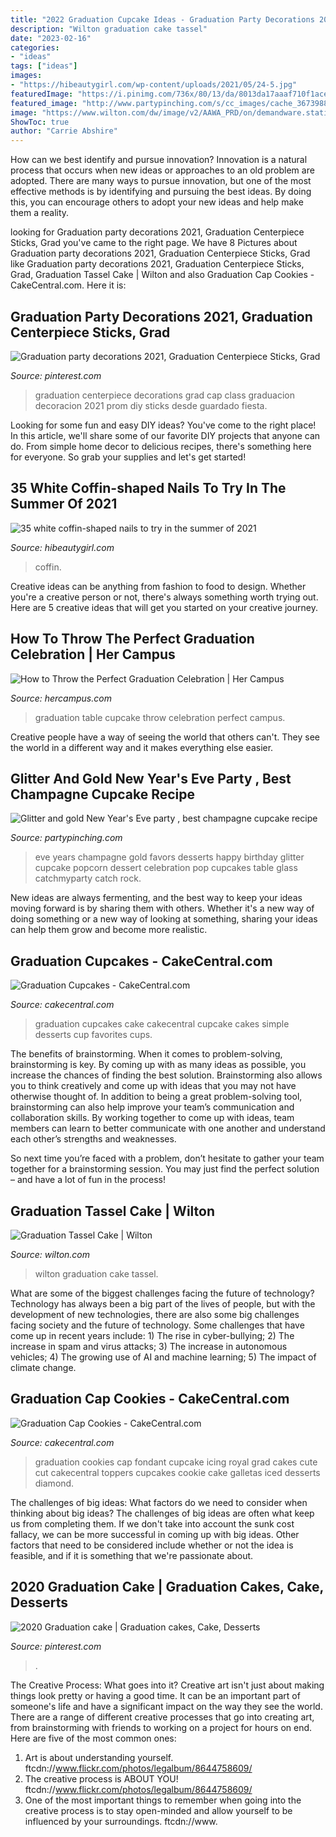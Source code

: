 ```yaml
---
title: "2022 Graduation Cupcake Ideas - Graduation Party Decorations 2021, Graduation Centerpiece Sticks, Grad"
description: "Wilton graduation cake tassel"
date: "2023-02-16"
categories:
- "ideas"
tags: ["ideas"]
images:
- "https://hibeautygirl.com/wp-content/uploads/2021/05/24-5.jpg"
featuredImage: "https://i.pinimg.com/736x/80/13/da/8013da17aaaf710f1acedae65893c65c.jpg"
featured_image: "http://www.partypinching.com/s/cc_images/cache_3673988604.jpg?t=1356634028"
image: "https://www.wilton.com/dw/image/v2/AAWA_PRD/on/demandware.static/-/Sites-wilton-project-master/default/dwc79908e7/images/project/WLPROJ-9244/GoBlHaCaHa_44939-01.jpg?sw=1000&amp;sh=1000&amp;sm=fit"
ShowToc: true
author: "Carrie Abshire"
---
```



How can we best identify and pursue innovation?
Innovation is a natural process that occurs when new ideas or approaches to an old problem are adopted. There are many ways to pursue innovation, but one of the most effective methods is by identifying and pursuing the best ideas. By doing this, you can encourage others to adopt your new ideas and help make them a reality.

	

		
looking for Graduation party decorations 2021, Graduation Centerpiece Sticks, Grad you've came to the right page. We have 8 Pictures about Graduation party decorations 2021, Graduation Centerpiece Sticks, Grad like Graduation party decorations 2021, Graduation Centerpiece Sticks, Grad, Graduation Tassel Cake | Wilton and also Graduation Cap Cookies - CakeCentral.com. Here it is:
		
    
## Graduation Party Decorations 2021, Graduation Centerpiece Sticks, Grad

<img loading=lazy src="https://i.pinimg.com/736x/80/13/da/8013da17aaaf710f1acedae65893c65c.jpg" onerror="this.onerror=null;this.src='https://tse2.mm.bing.net/th?id=OIP.Op2MMGCc9A9oYjv3LeZHkAHaHa&amp;pid=15.1';" alt="Graduation party decorations 2021, Graduation Centerpiece Sticks, Grad">

_Source: pinterest.com_

>graduation centerpiece decorations grad cap class graduacion decoracion 2021 prom diy sticks desde guardado fiesta. 

	

Looking for some fun and easy DIY ideas? You've come to the right place! In this article, we'll share some of our favorite DIY projects that anyone can do. From simple home decor to delicious recipes, there's something here for everyone. So grab your supplies and let's get started!

    
## 35 White Coffin-shaped Nails To Try In The Summer Of 2021

<img loading=lazy src="https://hibeautygirl.com/wp-content/uploads/2021/05/24-5.jpg" onerror="this.onerror=null;this.src='https://tse2.mm.bing.net/th?id=OIP._3iwKZMa9SuBng_GJmS5SwHaLH&amp;pid=15.1';" alt="35 white coffin-shaped nails to try in the summer of 2021">

_Source: hibeautygirl.com_

>coffin. 

	

Creative ideas can be anything from fashion to food to design. Whether you're a creative person or not, there's always something worth trying out. Here are 5 creative ideas that will get you started on your creative journey.

    
## How To Throw The Perfect Graduation Celebration | Her Campus

<img loading=lazy src="http://blissfullydomestic.com/wp-content/uploads/2015/04/Graduation-Cupcake-Table-via-Pinterest.jpg" onerror="this.onerror=null;this.src='https://tse2.mm.bing.net/th?id=OIP.yxCbn-66h9HVNInKE1d6WAHaFj&amp;pid=15.1';" alt="How to Throw the Perfect Graduation Celebration | Her Campus">

_Source: hercampus.com_

>graduation table cupcake throw celebration perfect campus. 

	

Creative people have a way of seeing the world that others can't. They see the world in a different way and it makes everything else easier.

    
## Glitter And Gold New Year&#039;s Eve Party , Best Champagne Cupcake Recipe

<img loading=lazy src="http://www.partypinching.com/s/cc_images/cache_3673988604.jpg?t=1356634028" onerror="this.onerror=null;this.src='https://tse1.mm.bing.net/th?id=OIP.iMOe3_aYy9eXiCQKJewyrwAAAA&amp;pid=15.1';" alt="Glitter and gold New Year&#039;s Eve party , best champagne cupcake recipe">

_Source: partypinching.com_

>eve years champagne gold favors desserts happy birthday glitter cupcake popcorn dessert celebration pop cupcakes table glass catchmyparty catch rock. 

	

New ideas are always fermenting, and the best way to keep your ideas moving forward is by sharing them with others. Whether it's a new way of doing something or a new way of looking at something, sharing your ideas can help them grow and become more realistic.

    
## Graduation Cupcakes - CakeCentral.com

<img loading=lazy src="https://cdn001.cakecentral.com/gallery/2016/05/900_graduation-cupcakes-9349922uI1L.jpeg" onerror="this.onerror=null;this.src='https://tse2.mm.bing.net/th?id=OIP.vNv4ooUsooOjo5dIeODxrwHaJ4&amp;pid=15.1';" alt="Graduation Cupcakes - CakeCentral.com">

_Source: cakecentral.com_

>graduation cupcakes cake cakecentral cupcake cakes simple desserts cup favorites cups. 

	

The benefits of brainstorming.
When it comes to problem-solving, brainstorming is key. By coming up with as many ideas as possible, you increase the chances of finding the best solution. Brainstorming also allows you to think creatively and come up with ideas that you may not have otherwise thought of.
In addition to being a great problem-solving tool, brainstorming can also help improve your team’s communication and collaboration skills. By working together to come up with ideas, team members can learn to better communicate with one another and understand each other’s strengths and weaknesses.

So next time you’re faced with a problem, don’t hesitate to gather your team together for a brainstorming session. You may just find the perfect solution – and have a lot of fun in the process!

    
## Graduation Tassel Cake | Wilton

<img loading=lazy src="https://www.wilton.com/dw/image/v2/AAWA_PRD/on/demandware.static/-/Sites-wilton-project-master/default/dwc79908e7/images/project/WLPROJ-9244/GoBlHaCaHa_44939-01.jpg?sw=1000&amp;sh=1000&amp;sm=fit" onerror="this.onerror=null;this.src='https://tse4.mm.bing.net/th?id=OIP.C6y3Hl48W7V5XhEiRXr1LwHaHa&amp;pid=15.1';" alt="Graduation Tassel Cake | Wilton">

_Source: wilton.com_

>wilton graduation cake tassel. 

	

What are some of the biggest challenges facing the future of technology?
Technology has always been a big part of the lives of people, but with the development of new technologies, there are also some big challenges facing society and the future of technology. Some challenges that have come up in recent years include: 1) The rise in cyber-bullying; 2) The increase in spam and virus attacks; 3) The increase in autonomous vehicles; 4) The growing use of AI and machine learning; 5) The impact of climate change.

    
## Graduation Cap Cookies - CakeCentral.com

<img loading=lazy src="https://cdn001.cakecentral.com/gallery/2015/03/900_818043TelI_graduation-cap-cookies.jpg" onerror="this.onerror=null;this.src='https://tse3.mm.bing.net/th?id=OIP.Un3Tn6JWg_SG0mr8fmGMfgHaJ4&amp;pid=15.1';" alt="Graduation Cap Cookies - CakeCentral.com">

_Source: cakecentral.com_

>graduation cookies cap fondant cupcake icing royal grad cakes cute cut cakecentral toppers cupcakes cookie cake galletas iced desserts diamond. 

	

The challenges of big ideas: What factors do we need to consider when thinking about big ideas?
The challenges of big ideas are often what keep us from completing them. If we don't take into account the sunk cost fallacy, we can be more successful in coming up with big ideas. Other factors that need to be considered include whether or not the idea is feasible, and if it is something that we're passionate about.

    
## 2020 Graduation Cake | Graduation Cakes, Cake, Desserts

<img loading=lazy src="https://i.pinimg.com/736x/51/04/b3/5104b3ea698a42633bb7823aade4df83.jpg" onerror="this.onerror=null;this.src='https://tse2.mm.bing.net/th?id=OIP.wQ2xkyf2W9Dl_jpeoEA5XAHaJ4&amp;pid=15.1';" alt="2020 Graduation cake | Graduation cakes, Cake, Desserts">

_Source: pinterest.com_

>. 

	

The Creative Process: What goes into it?
Creative art isn't just about making things look pretty or having a good time. It can be an important part of someone's life and have a significant impact on the way they see the world. There are a range of different creative processes that go into creating art, from brainstorming with friends to working on a project for hours on end. Here are five of the most common ones: 
1) Art is about understanding yourself. ftcdn://www.flickr.com/photos/legalbum/8644758609/
2) The creative process is ABOUT YOU! ftcdn://www.flickr.com/photos/legalbum/8644758609/
3) One of the most important things to remember when going into the creative process is to stay open-minded and allow yourself to be influenced by your surroundings. ftcdn://www.

